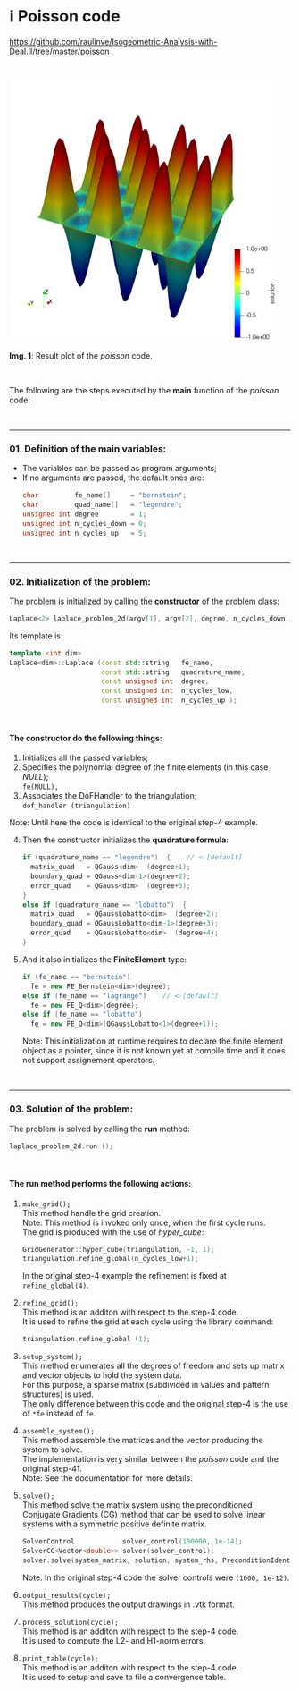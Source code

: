# ℹ️ Poisson code

https://github.com/raulinve/Isogeometric-Analysis-with-Deal.II/tree/master/poisson  

<br/>  

<img src="https://github.com/raulinve/Isogeometric-Analysis-with-Deal.II/blob/master/poisson/doc/IMG_poisson_t5.png" alt="Poisson example result" width="480" height="480">  

**Img. 1**: Result plot of the *poisson* code.  

<br/>  

The following are the steps executed by the **main** function of the *poisson* code:

<br/>  

---
### 01. Definition of the main variables:  
- The variables can be passed as program arguments;  
- If no arguments are passed, the default ones are:  
  ```cpp
  char         fe_name[]     = "bernstein";
  char         quad_name[]   = "legendre";
  unsigned int degree        = 1;
  unsigned int n_cycles_down = 0;
  unsigned int n_cycles_up   = 5;
  ```

<br/>  

---
### 02. Initialization of the problem:
The problem is initialized by calling the **constructor** of the problem class:
```cpp
Laplace<2> laplace_problem_2d(argv[1], argv[2], degree, n_cycles_down, n_cycles_up);
```
Its template is:
```cpp
template <int dim>
Laplace<dim>::Laplace (const std::string   fe_name,
                       const std::string   quadrature_name,
                       const unsigned int  degree,
                       const unsigned int  n_cycles_low,
                       const unsigned int  n_cycles_up );
```

<br/>  

#### The constructor do the following things:  
1. Initializes all the passed variables;  
2. Specifies the polynomial degree of the finite elements (in this case *NULL*);  
    `fe(NULL),`  
3. Associates the DoFHandler to the triangulation;  
    `dof_handler (triangulation)`  

Note: Until here the code is identical to the original step-4 example.  

4. Then the constructor initializes the **quadrature formula**:  
    ```cpp
    if (quadrature_name == "legendre")  {    // <-[default]
      matrix_quad   = QGauss<dim>  (degree+1);
      boundary_quad = QGauss<dim-1>(degree+2);
      error_quad    = QGauss<dim>  (degree+3);
    }
    else if (quadrature_name == "lobatto")  {
      matrix_quad   = QGaussLobatto<dim>  (degree+2);
      boundary_quad = QGaussLobatto<dim-1>(degree+3);
      error_quad    = QGaussLobatto<dim>  (degree+4);
    }
    ```

5. And it also initializes the **FiniteElement** type:  
    ```cpp
    if (fe_name == "bernstein")
      fe = new FE_Bernstein<dim>(degree);
    else if (fe_name == "lagrange")    // <-[default]
      fe = new FE_Q<dim>(degree);
    else if (fe_name == "lobatto")
      fe = new FE_Q<dim>(QGaussLobatto<1>(degree+1));
    ```
    Note: This initialization at runtime requires to declare the finite element object as a pointer, since it is not known yet at compile time and it does not support assignement operators.  


<br/>  

---
### 03. Solution of the problem:
The problem is solved by calling the **run** method:  
```cpp
laplace_problem_2d.run ();
```

<br/>  

#### The run method performs the following actions:  

1. `make_grid();`  
    This method handle the grid creation.  
    Note: This method is invoked only once, when the first cycle runs.  
    The grid is produced with the use of *hyper_cube*:  
    ```cpp
    GridGenerator::hyper_cube(triangulation, -1, 1);
    triangulation.refine_global(n_cycles_low+1);
    ```
    In the original step-4 example the refinement is fixed at `refine_global(4)`.  

2. `refine_grid();`  
    This method is an additon with respect to the step-4 code.  
    It is used to refine the grid at each cycle using the library command:  
    ```cpp
    triangulation.refine_global (1);
    ```

3. `setup_system();`  
    This method enumerates all the degrees of freedom and sets up matrix and 
    vector objects to hold the system data.  
    For this purpose, a sparse matrix (subdivided in values and pattern structures) is used.  
    The only difference between this code and the original step-4 is the use of `*fe` instead of `fe`.  

4. `assemble_system();`  
    This method assemble the matrices and the vector producing the system to solve.  
    The implementation is very similar between the *poisson* code and the original step-41.  
    Note: See the documentation for more details.  

5. `solve();`  
    This method solve the matrix system using the preconditioned Conjugate Gradients (CG) 
    method that can be used to solve linear systems with a symmetric positive definite matrix.  
    ```cpp
    SolverControl            solver_control(100000, 1e-14);
    SolverCG<Vector<double>> solver(solver_control);
    solver.solve(system_matrix, solution, system_rhs, PreconditionIdentity());
    ```  
    Note: In the original step-4 code the solver controls were `(1000, 1e-12)`.  

6. `output_results(cycle);`  
    This method produces the output drawings in .vtk format.  

7. `process_solution(cycle);`  
    This method is an additon with respect to the step-4 code.  
    It is used to compute the L2- and H1-norm errors.  


8. `print_table(cycle);`  
    This method is an additon with respect to the step-4 code.  
    It is used to setup and save to file a convergence table.  





